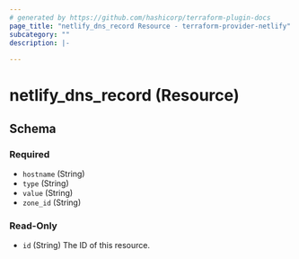 ```yaml
---
# generated by https://github.com/hashicorp/terraform-plugin-docs
page_title: "netlify_dns_record Resource - terraform-provider-netlify"
subcategory: ""
description: |-
  
---
```


# netlify_dns_record (Resource)





<!-- schema generated by tfplugindocs -->
## Schema

### Required

- `hostname` (String)
- `type` (String)
- `value` (String)
- `zone_id` (String)

### Read-Only

- `id` (String) The ID of this resource.


